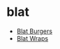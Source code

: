 # blat

 * [Blat Burgers](../../index/b/blat-burgers.json)
 * [Blat Wraps](../../index/b/blat-wraps.json)
